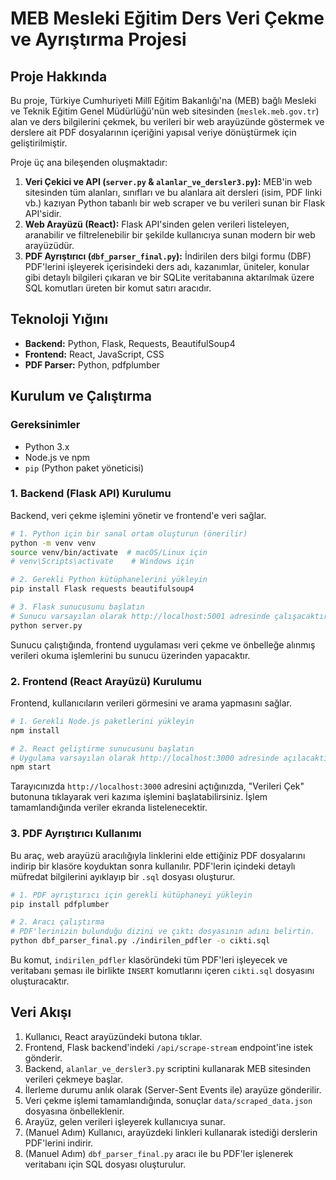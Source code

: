 # MEB Mesleki Eğitim Ders Veri Çekme ve Ayrıştırma Projesi

## Proje Hakkında

Bu proje, Türkiye Cumhuriyeti Millî Eğitim Bakanlığı'na (MEB) bağlı Mesleki ve Teknik Eğitim Genel Müdürlüğü'nün web sitesinden (`meslek.meb.gov.tr`) alan ve ders bilgilerini çekmek, bu verileri bir web arayüzünde göstermek ve derslere ait PDF dosyalarının içeriğini yapısal veriye dönüştürmek için geliştirilmiştir.

Proje üç ana bileşenden oluşmaktadır:

1.  **Veri Çekici ve API (`server.py` & `alanlar_ve_dersler3.py`):** MEB'in web sitesinden tüm alanları, sınıfları ve bu alanlara ait dersleri (isim, PDF linki vb.) kazıyan Python tabanlı bir web scraper ve bu verileri sunan bir Flask API'sidir.
2.  **Web Arayüzü (React):** Flask API'sinden gelen verileri listeleyen, aranabilir ve filtrelenebilir bir şekilde kullanıcıya sunan modern bir web arayüzüdür.
3.  **PDF Ayrıştırıcı (`dbf_parser_final.py`):** İndirilen ders bilgi formu (DBF) PDF'lerini işleyerek içerisindeki ders adı, kazanımlar, üniteler, konular gibi detaylı bilgileri çıkaran ve bir SQLite veritabanına aktarılmak üzere SQL komutları üreten bir komut satırı aracıdır.

## Teknoloji Yığını

-   **Backend:** Python, Flask, Requests, BeautifulSoup4
-   **Frontend:** React, JavaScript, CSS
-   **PDF Parser:** Python, pdfplumber

## Kurulum ve Çalıştırma

### Gereksinimler

-   Python 3.x
-   Node.js ve npm
-   `pip` (Python paket yöneticisi)

### 1. Backend (Flask API) Kurulumu

Backend, veri çekme işlemini yönetir ve frontend'e veri sağlar.

```bash
# 1. Python için bir sanal ortam oluşturun (önerilir)
python -m venv venv
source venv/bin/activate  # macOS/Linux için
# venv\Scripts\activate    # Windows için

# 2. Gerekli Python kütüphanelerini yükleyin
pip install Flask requests beautifulsoup4

# 3. Flask sunucusunu başlatın
# Sunucu varsayılan olarak http://localhost:5001 adresinde çalışacaktır.
python server.py
```

Sunucu çalıştığında, frontend uygulaması veri çekme ve önbelleğe alınmış verileri okuma işlemlerini bu sunucu üzerinden yapacaktır.

### 2. Frontend (React Arayüzü) Kurulumu

Frontend, kullanıcıların verileri görmesini ve arama yapmasını sağlar.

```bash
# 1. Gerekli Node.js paketlerini yükleyin
npm install

# 2. React geliştirme sunucusunu başlatın
# Uygulama varsayılan olarak http://localhost:3000 adresinde açılacaktır.
npm start
```

Tarayıcınızda `http://localhost:3000` adresini açtığınızda, "Verileri Çek" butonuna tıklayarak veri kazıma işlemini başlatabilirsiniz. İşlem tamamlandığında veriler ekranda listelenecektir.

### 3. PDF Ayrıştırıcı Kullanımı

Bu araç, web arayüzü aracılığıyla linklerini elde ettiğiniz PDF dosyalarını indirip bir klasöre koyduktan sonra kullanılır. PDF'lerin içindeki detaylı müfredat bilgilerini ayıklayıp bir `.sql` dosyası oluşturur.

```bash
# 1. PDF ayrıştırıcı için gerekli kütüphaneyi yükleyin
pip install pdfplumber

# 2. Aracı çalıştırma
# PDF'lerinizin bulunduğu dizini ve çıktı dosyasının adını belirtin.
python dbf_parser_final.py ./indirilen_pdfler -o cikti.sql
```

Bu komut, `indirilen_pdfler` klasöründeki tüm PDF'leri işleyecek ve veritabanı şeması ile birlikte `INSERT` komutlarını içeren `cikti.sql` dosyasını oluşturacaktır.

## Veri Akışı

1.  Kullanıcı, React arayüzündeki butona tıklar.
2.  Frontend, Flask backend'indeki `/api/scrape-stream` endpoint'ine istek gönderir.
3.  Backend, `alanlar_ve_dersler3.py` scriptini kullanarak MEB sitesinden verileri çekmeye başlar.
4.  İlerleme durumu anlık olarak (Server-Sent Events ile) arayüze gönderilir.
5.  Veri çekme işlemi tamamlandığında, sonuçlar `data/scraped_data.json` dosyasına önbelleklenir.
6.  Arayüz, gelen verileri işleyerek kullanıcıya sunar.
7.  (Manuel Adım) Kullanıcı, arayüzdeki linkleri kullanarak istediği derslerin PDF'lerini indirir.
8.  (Manuel Adım) `dbf_parser_final.py` aracı ile bu PDF'ler işlenerek veritabanı için SQL dosyası oluşturulur.


